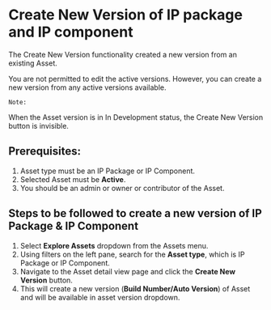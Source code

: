 # Create New Version of IP package and IP component

The Create New Version functionality created a new version from an existing Asset.

You are not permitted to edit the active versions. However, you can create a new version from any active versions available.

`Note:`  

When the Asset version is in In Development status, the Create New Version button is invisible. 

## Prerequisites:

1. Asset type must be an IP Package or IP Component. 
1. Selected Asset must be **Active**.
1. You should be an admin or owner or contributor of the Asset.


## Steps to be followed to create a new version of IP Package & IP Component

1. Select **Explore Assets** dropdown from the Assets menu.
2. Using filters on the left pane, search for the **Asset type**, which is IP Package or IP Component.
3. Navigate to the Asset detail view page and click the **Create New Version** button.
4. This will create a new version (**Build Number/Auto Version**) of Asset and will be available in asset version dropdown.
</br>
</br>
</br>